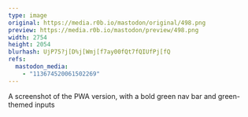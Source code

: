 ```yaml
---
type: image
original: https://media.r0b.io/mastodon/original/498.png
preview: https://media.r0b.io/mastodon/preview/498.png
width: 2754
height: 2054
blurhash: UjP75?j[D%j[Wmj[f7ay00fQt7fQIUfPj[fQ
refs:
  mastodon_media:
    - "113674520061502269"
---
```


A screenshot of the PWA version, with a bold green nav bar and green-themed inputs
